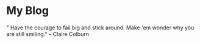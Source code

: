 # My Blog

" Have the courage to fail big and stick around. Make 'em wonder why you are still smiling." – Claire Colburn


